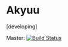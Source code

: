 # Akyuu
[developing]


Master: [![Build Status](https://travis-ci.com/Luigi573/Akyu.svg?branch=master)](https://travis-ci.com/Luigi573/Akyu.svg?branch=master)
